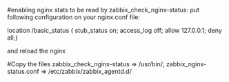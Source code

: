 #enabling nginx stats to be read by zabbix_check_nginx-status:
put following configuration on your nginx.conf file:

location /basic_status {
stub_status on;
access_log off;
allow 127.0.0.1;
deny all;}

and reload the nginx


#Copy the files 
zabbix_check_nginx-status => /usr/bin/;
zabbix_nginx-status.conf  => /etc/zabbix/zabbix_agentd.d/
